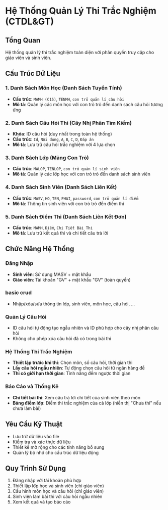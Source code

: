 # Hệ Thống Quản Lý Thi Trắc Nghiệm (CTDL&GT)

## Tổng Quan
Hệ thống quản lý thi trắc nghiệm toàn diện với phân quyền truy cập cho giáo viên và sinh viên.

## Cấu Trúc Dữ Liệu

### 1. Danh Sách Môn Học (Danh Sách Tuyến Tính)
- **Cấu trúc**: `MAMH (C15)`, `TENMH`, `con trỏ quản lí câu hỏi`
- **Mô tả**: Quản lý các môn học với con trỏ trỏ đến danh sách câu hỏi tương ứng

### 2. Danh Sách Câu Hỏi Thi (Cây Nhị Phân Tìm Kiếm)
- **Khóa**: ID câu hỏi (duy nhất trong toàn hệ thống)
- **Cấu trúc**: `Id`, `Nội dung`, `A`, `B`, `C`, `D`, `Đáp án`
- **Mô tả**: Lưu trữ câu hỏi trắc nghiệm với 4 lựa chọn

### 3. Danh Sách Lớp (Mảng Con Trỏ)
- **Cấu trúc**: `MALOP`, `TENLOP`, `con trỏ quản lí sinh viên`
- **Mô tả**: Quản lý các lớp học với con trỏ trỏ đến danh sách sinh viên

### 4. Danh Sách Sinh Viên (Danh Sách Liên Kết)
- **Cấu trúc**: `MASV`, `HO`, `TEN`, `PHAI`, `password`, `con trỏ quản lí điểm`
- **Mô tả**: Thông tin sinh viên với con trỏ trỏ đến điểm thi

### 5. Danh Sách Điểm Thi (Danh Sách Liên Kết Đơn)
- **Cấu trúc**: `MAMH`, `Điểm`, `Chi Tiết Bài Thi`
- **Mô tả**: Lưu trữ kết quả thi và chi tiết câu trả lời

## Chức Năng Hệ Thống

### Đăng Nhập
- **Sinh viên**: Sử dụng MASV + mật khẩu
- **Giáo viên**: Tài khoản "GV" + mật khẩu "GV" (toàn quyền)

### basic crud
- Nhập/xóa/sửa thông tin lớp, sinh viên, môn học, câu hỏi, ...

### Quản Lý Câu Hỏi
- ID câu hỏi tự động tạo ngẫu nhiên và ID phù hợp cho cây nhị phân câu hỏi
- Không cho phép xóa câu hỏi đã có trong bài thi

### Hệ Thống Thi Trắc Nghiệm
- **Thiết lập trước khi thi**: Chọn môn, số câu hỏi, thời gian thi
- **Lấy câu hỏi ngẫu nhiên**: Tự động chọn câu hỏi từ ngân hàng đề
- **Thi có giới hạn thời gian**: Tính năng đếm ngược thời gian

### Báo Cáo và Thống Kê
- **Chi tiết bài thi**: Xem câu trả lời chi tiết của sinh viên theo môn
- **Bảng điểm lớp**: Điểm thi trắc nghiệm của cả lớp (hiển thị "Chưa thi" nếu chưa làm bài)

## Yêu Cầu Kỹ Thuật
- Lưu trữ dữ liệu vào file
- Kiểm tra và xác thực dữ liệu
- Thiết kế mở rộng cho các tính năng bổ sung
- Quản lý bộ nhớ cho cấu trúc dữ liệu động

## Quy Trình Sử Dụng
1. Đăng nhập với tài khoản phù hợp
2. Thiết lập lớp học và sinh viên (chỉ giáo viên)
3. Cấu hình môn học và câu hỏi (chỉ giáo viên)
4. Sinh viên làm bài thi với câu hỏi ngẫu nhiên
5. Xem kết quả và tạo báo cáo